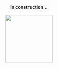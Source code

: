 <div align="center">
  <b>In construction...</b><br><br>
  <img src="https://media1.tenor.com/m/AQecc2g8uuAAAAAC/duck-dance.gif" height="150" />
</div>


